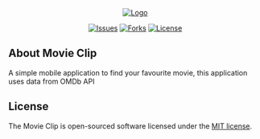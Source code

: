 



<!-- PROJECT LOGO -->
<div align="center">
  <a href="https://github.com/satalesmana/movie-clip">
    <img src="app/src/main/res/drawable/logo_splash.png" alt="Logo" >
  </a>
  
  <p>
    <a href="https://github.com/satalesmana/movie-clip/issues"><img src="https://img.shields.io/github/issues/satalesmana/movie-clip" alt="Issues"></a>
    <a href="#"><img src="https://img.shields.io/github/forks/satalesmana/movie-clip" alt="Forks"></a>
    <!--<a href="https://packagist.org/packages/laravel/framework"><img src="https://img.shields.io/packagist/v/laravel/framework" alt="Latest Stable Version"></a>-->
    <a href="#"><img src="https://img.shields.io/packagist/l/laravel/framework" alt="License"></a>
  </p>
</div>

## About Movie Clip

A simple mobile application to find your favourite movie, this application uses data from OMDb API

## License

The Movie Clip is open-sourced software licensed under the [MIT license](https://opensource.org/licenses/MIT).
